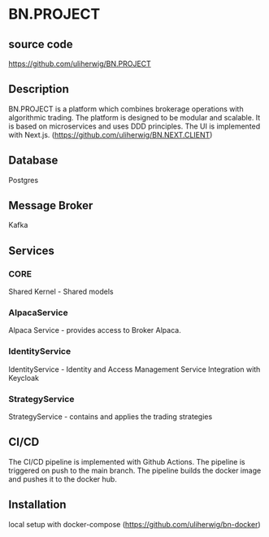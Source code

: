 # BN.PROJECT 

## source code

https://github.com/uliherwig/BN.PROJECT

## Description

BN.PROJECT is a platform which combines brokerage operations with algorithmic trading.
The platform is designed to be modular and scalable. It is based on microservices and uses DDD principles.
The UI is implemented with Next.js. (https://github.com/uliherwig/BN.NEXT.CLIENT)

## Database

Postgres

## Message Broker

Kafka

## Services

### CORE

Shared Kernel - Shared models

### AlpacaService

Alpaca Service - provides access to Broker Alpaca. 

### IdentityService

IdentityService - Identity and Access Management Service
Integration with Keycloak

### StrategyService

StrategyService - contains and applies the trading strategies

## CI/CD

The CI/CD pipeline is implemented with Github Actions. 
The pipeline is triggered on push to the main branch. 
The pipeline builds the docker image and pushes it to the docker hub.

## Installation

local setup with docker-compose (https://github.com/uliherwig/bn-docker)	